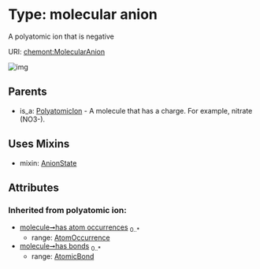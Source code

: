 
# Type: molecular anion


A polyatomic ion that is negative

URI: [chemont:MolecularAnion](http://w3id.org/chemontMolecularAnion)


![img](http://yuml.me/diagram/nofunky;dir:TB/class/[PolyatomicIon],[MolecularAnion&#124;elemental_charge(i):integer%20%3F]uses%20-.->[AnionState],[PolyatomicIon]^-[MolecularAnion],[AtomicBond],[AtomOccurrence],[AnionState])

## Parents

 *  is_a: [PolyatomicIon](PolyatomicIon.md) - A molecule that has a charge. For example, nitrate (NO3-).

## Uses Mixins

 *  mixin: [AnionState](AnionState.md)

## Attributes


### Inherited from polyatomic ion:

 * [molecule➞has atom occurrences](molecule_has_atom_occurrences.md)  <sub>0..*</sub>
    * range: [AtomOccurrence](AtomOccurrence.md)
 * [molecule➞has bonds](molecule_has_bonds.md)  <sub>0..*</sub>
    * range: [AtomicBond](AtomicBond.md)
